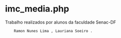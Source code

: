 # imc_media.php
Trabalho realizados por alunos da faculdade Senac-DF

        Ramon Nunes Lima , Lauriana Soeiro . 
